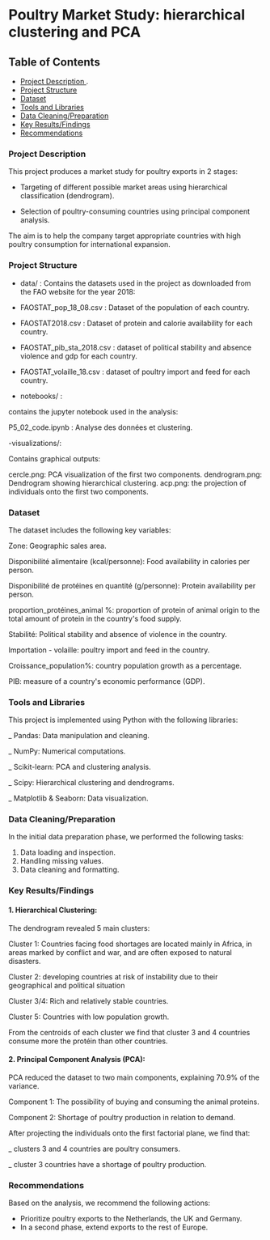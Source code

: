 # Poultry Market Study: hierarchical clustering and PCA

## Table of Contents

 - [Project Description ](#project-description).
 - [Project Structure ](#project-structure)
 - [Dataset](#dataset)
 - [Tools and Libraries](#tools-and-libraries)
 - [Data Cleaning/Preparation](#data-cleaning/preparation)
 - [Key Results/Findings](#key-results/findings)
 - [Recommendations](#recommendations)

###   Project Description 

This project produces a market study for poultry exports in 2 stages:

- Targeting of different possible market areas using hierarchical classification (dendrogram). 

- Selection of poultry-consuming countries using principal component analysis.

The aim is to help the company target appropriate countries with high poultry consumption for international expansion.
 ###  Project Structure
- data/ :
Contains the datasets used in the project as downloaded from the FAO website for the year 2018:
 - FAOSTAT_pop_18_08.csv : Dataset of the population of each country.
 - FAOSTAT2018.csv : Dataset of protein and calorie availability for each country.
 - FAOSTAT_pib_sta_2018.csv : dataset of political stability and absence violence and gdp for each country.
 - FAOSTAT_volaille_18.csv : dataset of poultry import and feed for each country.

- notebooks/ :
  
contains the jupyter notebook used in the analysis:

P5_02_code.ipynb : Analyse des données et clustering.

-visualizations/:

Contains graphical outputs:

cercle.png: PCA visualization of the first two components.
dendrogram.png: Dendrogram showing hierarchical clustering.
acp.png: the projection of individuals onto the first two components.

### Dataset

The dataset includes the following key variables:

Zone: Geographic sales area.

Disponibilité alimentaire (kcal/personne): Food availability in calories per person.

Disponibilité de protéines en quantité (g/personne): Protein availability per person.

proportion_protéines_animal %:  proportion of protein of animal origin to the total amount of protein in the country's food supply.

Stabilité: Political stability and absence of violence in the country.

Importation - volaille: poultry import and feed in the country.

Croissance_population%: country population growth as a percentage.

PIB: measure of a country's economic performance (GDP).

### Tools and Libraries

This project is implemented using Python with the following libraries:

 _ Pandas: Data manipulation and cleaning.

 _ NumPy: Numerical computations.

 _ Scikit-learn: PCA and clustering analysis.

 _ Scipy: Hierarchical clustering and dendrograms.

 _ Matplotlib & Seaborn: Data visualization.
 
### Data Cleaning/Preparation

In the initial data preparation phase, we performed the following tasks:
1. Data loading and inspection.
2. Handling missing values.
3. Data cleaning and formatting.
   
### Key Results/Findings

#### 1. Hierarchical Clustering:
   
The dendrogram revealed 5 main clusters:

Cluster 1: Countries facing food shortages are located mainly in Africa, in areas marked by conflict and war, and are often exposed to natural disasters.

Cluster 2: developing countries at risk of instability due to their geographical and political situation

Cluster 3/4:  Rich and relatively stable countries.

Cluster 5: Countries with low population growth.

From the centroids of each cluster we find that cluster 3 and  4 countries consume more the protéin than other  countries.

#### 2. Principal Component Analysis (PCA):
PCA reduced the dataset to two main components, explaining 70.9% of the variance.

Component 1: The possibility of buying and consuming the animal proteins.

Component 2:  Shortage of poultry production in relation to demand.

After projecting the individuals onto the first factorial plane, we find that:

_ clusters 3 and 4 countries are poultry consumers.

_ cluster 3 countries have a shortage of poultry production.

### Recommendations

Based on the analysis, we recommend the following actions:

- Prioritize poultry exports to the Netherlands, the UK and Germany.
- In a second phase, extend exports to the rest of Europe.







